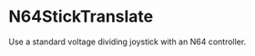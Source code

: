 N64StickTranslate
=================

Use a standard voltage dividing joystick with an N64 controller.